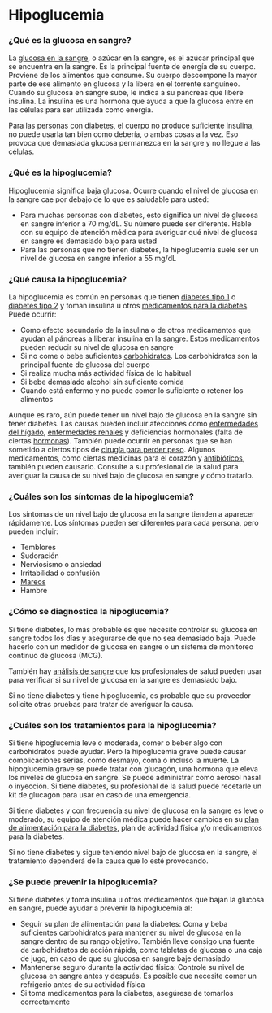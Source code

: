 Hipoglucemia
============


### ¿Qué es la glucosa en sangre?


La [glucosa en la sangre](https://medlineplus.gov/spanish/bloodglucose.html), o azúcar en la sangre, es el azúcar principal 
que se encuentra en la sangre. Es la principal fuente de energía de su 
cuerpo. Proviene de los alimentos que consume. Su cuerpo 
descompone la mayor parte de ese alimento en glucosa y la libera en el 
torrente sanguíneo. Cuando su glucosa en sangre sube, le indica a su 
páncreas que libere insulina. La insulina es una hormona que ayuda a 
que la glucosa entre en las células para ser utilizada como energía.


Para las personas con [diabetes](https://medlineplus.gov/spanish/diabetes.html), el cuerpo no produce suficiente 
insulina, no puede usarla tan bien como debería, o ambas cosas a la 
vez. Eso provoca que demasiada glucosa permanezca en la sangre y 
no llegue a las células.


### ¿Qué es la hipoglucemia?


Hipoglucemia significa baja glucosa. Ocurre cuando el nivel de 
glucosa en la sangre cae por debajo de lo que es saludable para 
usted:


* Para muchas personas con diabetes, esto significa un nivel de 
glucosa en sangre inferior a 70 mg/dL. Su número puede ser diferente. 
Hable con su equipo de atención médica para averiguar qué nivel de 
glucosa en sangre es demasiado bajo para usted
* Para las personas que no tienen diabetes, la hipoglucemia suele 
ser un nivel de glucosa en sangre inferior a 55 mg/dL


### ¿Qué causa la hipoglucemia?


La hipoglucemia es común en personas que tienen [diabetes tipo 1](https://medlineplus.gov/spanish/diabetestype1.html)
o [diabetes tipo 2](https://medlineplus.gov/spanish/diabetestype2.html) y toman insulina u otros [medicamentos para la diabetes](https://medlineplus.gov/spanish/diabetesmedicines.html). Puede ocurrir:


* Como efecto secundario de la insulina o de otros medicamentos 
que ayudan al páncreas a liberar insulina en la sangre. Estos 
medicamentos pueden reducir su nivel de glucosa en sangre
* Si no come o bebe suficientes [carbohidratos](https://medlineplus.gov/spanish/carbohydrates.html). Los carbohidratos 
son la principal fuente de glucosa del cuerpo
* Si realiza mucha más actividad física de lo habitual
* Si bebe demasiado alcohol sin suficiente comida
* Cuando está enfermo y no puede comer lo suficiente o retener los 
alimentos


Aunque es raro, aún puede tener un nivel bajo de glucosa en la 
sangre sin tener diabetes. Las causas pueden incluir afecciones como 
[enfermedades del hígado](https://medlineplus.gov/spanish/liverdiseases.html), [enfermedades renales](https://medlineplus.gov/spanish/kidneydiseases.html) y deficiencias hormonales
(falta de ciertas [hormonas](https://medlineplus.gov/spanish/hormones.html)). También puede ocurrir en personas que se 
han sometido a ciertos tipos de [cirugía para perder peso](https://medlineplus.gov/spanish/weightlosssurgery.html). Algunos 
medicamentos, como ciertas medicinas para el corazón y [antibióticos](https://medlineplus.gov/spanish/antibiotics.html), 
también pueden causarlo. Consulte a su profesional de la salud para 
averiguar la causa de su nivel bajo de glucosa en sangre y cómo 
tratarlo.


### ¿Cuáles son los síntomas de la hipoglucemia?


Los síntomas de un nivel bajo de glucosa en la sangre tienden a 
aparecer rápidamente. Los síntomas pueden ser diferentes para cada 
persona, pero pueden incluir:


* Temblores
* Sudoración
* Nerviosismo o ansiedad
* Irritabilidad o confusión
* [Mareos](https://medlineplus.gov/spanish/dizzinessandvertigo.html)
* Hambre


### ¿Cómo se diagnostica la hipoglucemia?


Si tiene diabetes, lo más probable es que necesite controlar su 
glucosa en sangre todos los días y asegurarse de que no sea 
demasiado baja. Puede hacerlo con un medidor de glucosa en sangre 
o un sistema de monitoreo continuo de glucosa (MCG).


También hay [análisis de sangre](https://medlineplus.gov/spanish/pruebas-de-laboratorio/prueba-de-glucosa-en-la-sangre/) que los profesionales de salud 
pueden usar para verificar si su nivel de glucosa en la sangre es 
demasiado bajo.


Si no tiene diabetes y tiene hipoglucemia, es probable que su 
proveedor solicite otras pruebas para tratar de averiguar la causa.


### ¿Cuáles son los tratamientos para la hipoglucemia?


Si tiene hipoglucemia leve o moderada, comer o beber algo con 
carbohidratos puede ayudar. Pero la hipoglucemia grave puede causar 
complicaciones serias, como desmayo, coma o incluso la muerte. La 
hipoglucemia grave se puede tratar con glucagón, una hormona que 
eleva los niveles de glucosa en sangre. Se puede administrar como 
aerosol nasal o inyección. Si tiene diabetes, su profesional de la salud 
puede recetarle un kit de glucagón para usar en caso de una 
emergencia.


Si tiene diabetes y con frecuencia su nivel de glucosa en la sangre 
es leve o moderado, su equipo de atención médica puede hacer 
cambios en su [plan de alimentación para la diabetes](https://medlineplus.gov/spanish/diabeticdiet.html), plan de actividad 
física y/o medicamentos para la diabetes.


Si no tiene diabetes y sigue teniendo nivel bajo de glucosa en la 
sangre, el tratamiento dependerá de la causa que lo esté 
provocando.


### ¿Se puede prevenir la hipoglucemia?


Si tiene diabetes y toma insulina u otros medicamentos que bajan 
la glucosa en sangre, puede ayudar a prevenir la hipoglucemia al:


* Seguir su plan de alimentación para la diabetes: Coma y beba 
suficientes carbohidratos para mantener su nivel de glucosa en la 
sangre dentro de su rango objetivo. También lleve consigo una fuente 
de carbohidratos de acción rápida, como tabletas de glucosa o una caja 
de jugo, en caso de que su glucosa en sangre baje demasiado
* Mantenerse seguro durante la actividad física: Controle su nivel 
de glucosa en sangre antes y después. Es posible que necesite comer 
un refrigerio antes de su actividad física
* Si toma medicamentos para la diabetes, asegúrese de tomarlos 
correctamente
